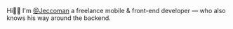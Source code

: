 Hi👋🏼 I'm [@Jeccoman](https://jacob-space.vercel.app/) a freelance mobile & front-end developer — who also knows his way around the backend.

